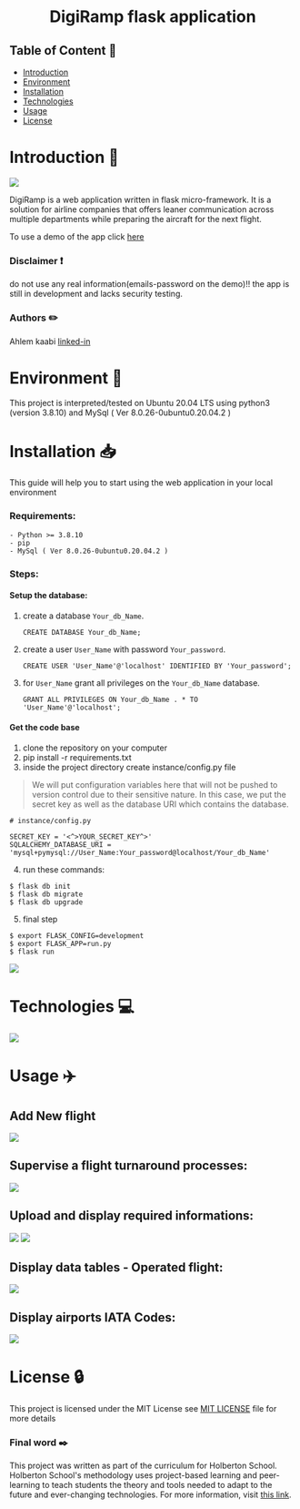# <p align="center">DigiRamp flask application </p>

## Table of Content :mag_right:

- [Introduction](#Introduction-page_with_curl)
- [Environment](#Environment-wrench)
- [Installation](#Installation-inbox_tray)
- [Technologies](#Technologies-computer)
- [Usage](#Usage-airplane)
- [License](#License-lock)

# Introduction :page_with_curl:

<img src="img/blog.png">

DigiRamp is a web application written in flask micro-framework. It is a solution for airline companies that offers leaner communication across multiple departments while preparing the aircraft for the next flight.

To use a demo of the app click [here](http://46.101.79.78/)
### Disclaimer :exclamation:
do not use any real information(emails-password on the demo)!! the app is still in development and lacks security testing.
### Authors :pencil2:
Ahlem kaabi
[linked-in](https://www.linkedin.com/in/k-ahlem/)

# Environment :wrench:

This project is interpreted/tested on Ubuntu 20.04 LTS using python3 (version 3.8.10) and MySql ( Ver 8.0.26-0ubuntu0.20.04.2 )

# Installation :inbox_tray:
This guide will help you to start using the web application in your local environment

### Requirements:

	- Python >= 3.8.10
	- pip
	- MySql ( Ver 8.0.26-0ubuntu0.20.04.2 )

### Steps:
#### Setup the database:
1. create a database `Your_db_Name`.

	```
	CREATE DATABASE Your_db_Name;
	```
2. create a user `User_Name` with password `Your_password`.

	```
	CREATE USER 'User_Name'@'localhost' IDENTIFIED BY 'Your_password';
	```
3. for `User_Name` grant all privileges on the `Your_db_Name` database.

	```
	GRANT ALL PRIVILEGES ON Your_db_Name . * TO 'User_Name'@'localhost';
	```
#### Get the code base
1. clone the repository on your computer
2. pip install -r requirements.txt
3. inside the project directory create instance/config.py file
> We will put configuration variables here
that will not be pushed to version control
due to their sensitive nature.
In this case, we put the secret key
as well as the database URI which contains the database.
```
# instance/config.py

SECRET_KEY = '<^>YOUR_SECRET_KEY^>'
SQLALCHEMY_DATABASE_URI = 'mysql+pymysql://User_Name:Your_password@localhost/Your_db_Name'
```
4. run these commands:
```
$ flask db init
$ flask db migrate
$ flask db upgrade
```
5. final step
```
$ export FLASK_CONFIG=development
$ export FLASK_APP=run.py
$ flask run
```

<img src="img/readme_pic.png">

# Technologies :computer:
<img src="img/Digiramp.png">

# Usage :airplane:

## Add New flight
<img src="img/add_flight.png">

## Supervise a flight turnaround processes:
<img src="img/supervise.png">

## Upload and display required informations:
<img src="img/upload_.png">

<img src="img/display_.png">

## Display data tables - Operated flight:
<img src="img/tableoperated.png">

## Display airports IATA Codes:
<img src="img/iata.png">

# License :lock:


This project is licensed under the MIT License see [MIT LICENSE](https://github.com/AhlemKaabi/DigiRamp_flask_app/blob/main/LICENSE) file for more details
### Final word :black_nib:

This project was written as part of the curriculum for Holberton School. Holberton School's methodology uses project-based learning and peer-learning to teach students the theory and tools needed to adapt to the future and ever-changing technologies. For more information, visit [this link](https://www.holbertonschool.com/).